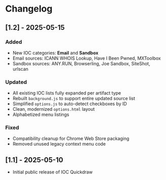 
# Changelog

## [1.2] - 2025-05-15
### Added
- New IOC categories: **Email** and **Sandbox**
- Email sources: ICANN WHOIS Lookup, Have I Been Pwned, MXToolbox
- Sandbox sources: ANY.RUN, Browserling, Joe Sandbox, SiteShot, urlscan

### Updated
- All existing IOC lists fully expanded per artifact type
- Rebuilt `background.js` to support entire updated source list
- Simplified `options.js` to auto-detect checkboxes by ID
- Clean, modernized `options.html` layout
- Alphabetized menu listings

### Fixed
- Compatibility cleanup for Chrome Web Store packaging
- Removed unused legacy context menu code

## [1.1] - 2025-05-10
- Initial public release of IOC Quickdraw
